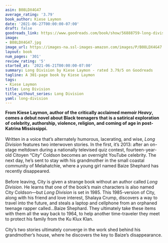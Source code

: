 ```yaml
---
asin: B08LDX4G47
average_rating: '3.79'
book_author: Kiese Laymon
date: '2021-06-27T00:00:00-07:00'
draft: false
goodreads_link: https://www.goodreads.com/book/show/56888759-long-division
image:
- B08LDX4G47.jpg
image_url: https://images-na.ssl-images-amazon.com/images/P/B08LDX4G47.01._SCLZZZZZZZ.jpg
layout: book
num_pages: '301'
review_rating: '5'
started_at: '2021-06-21T00:00:00-07:00'
summary: Long Division by Kiese Laymon - rated 3.79/5 on Goodreads
tagline: A 301-page book by Kiese Laymon
tags:
- Kiese Laymon
title: Long Division
title_without_series: Long Division
yaml: long-division
---
```


<b>From Kiese Laymon, author of the critically acclaimed memoir <i>Heavy</i>, comes a debut novel about Black teenagers that is a satirical exploration of celebrity, authorship, violence, religion, and coming of age in post-Katrina Mississippi. </b><br /><br />Written in a voice that’s alternately humorous, lacerating, and wise, <i>Long Division</i> features two interwoven stories. In the first, it’s 2013: after an on-stage meltdown during a nationally televised quiz contest, fourteen-year-old Citoyen “City” Coldson becomes an overnight YouTube celebrity. The next day, he’s sent to stay with his grandmother in the small coastal community of Melahatchie, where a young girl named Baize Shephard has recently disappeared.<br /> <br />Before leaving, City is given a strange book without an author called <i>Long Division</i>. He learns that one of the book’s main characters is also named City Coldson—but <i>Long Division</i> is set in 1985. This 1985-version of City, along with his friend and love interest, Shalaya Crump, discovers a way to travel into the future, and steals a laptop and cellphone from an orphaned teenage rapper called...Baize Shephard. They ultimately take these items with them all the way back to 1964, to help another time-traveler they meet to protect his family from the Ku Klux Klan.<br /> <br />City’s two stories ultimately converge in the work shed behind his grandmother’s house, where he discovers the key to Baize’s disappearance.